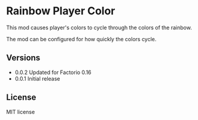 # Rainbow Player Color

This mod causes player's colors to cycle through the colors of the rainbow.

The mod can be configured for how quickly the colors cycle.

## Versions
 * 0.0.2 Updated for Factorio 0.16
 * 0.0.1 Initial release

## License

MIT license
